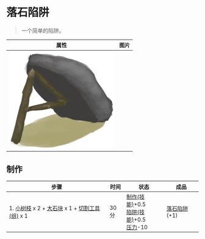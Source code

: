 # 落石陷阱  
> 一个简单的陷阱。  
  
  属性  |   图片   
 ----  |  ----:   
   |  ![](Sprite/DeadfallTrap.png)   
  
## 制作  
步骤  |  时间  |  状态  |  成品  
----  |  ----  |  ----  |  ----  
1. [小树枝](Sticks.md) x 2 + [大石块](StoneHeavy.md) x 1 + [切割工具(组)](GpTag_Cutter.md) x 1  |  30分  |  [制作(技能)](Skill_Crafting.md)+0.5<br>[陷阱(技能)](Skill_Trapping.md)+0.5<br>[压力](Stress.md)-10  |  [落石陷阱](DeadfallTrap.md)(+1)  
